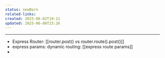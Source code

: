 ```yaml
---
status: newBorn
related-links: 
created: 2025-06-02T19:11
updated: 2025-06-06T23:26
---
```

---


- Express Router: [[router.post() vs router.route().post()]]
- express params: dynamic routing: [[express route params]]
- 
